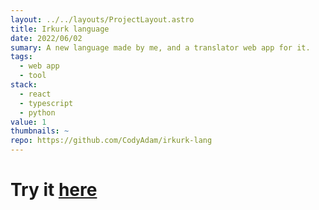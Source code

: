 ```yaml
---
layout: ../../layouts/ProjectLayout.astro
title: Irkurk language
date: 2022/06/02
sumary: A new language made by me, and a translator web app for it.
tags: 
  - web app
  - tool
stack: 
  - react
  - typescript
  - python
value: 1
thumbnails: ~
repo: https://github.com/CodyAdam/irkurk-lang
---
```


# Try it [here](https://irkurk.codyadm.com/)